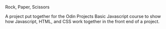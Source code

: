 Rock, Paper, Scissors

A project put together for the Odin Projects Basic Javascript course to show how Javascript, HTML, and CSS work together in the front end of a project.